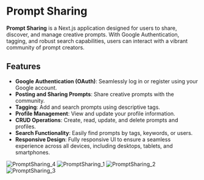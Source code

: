 # Prompt Sharing

**Prompt Sharing** is a Next.js application designed for users to share, discover, and manage creative prompts. With Google Authentication, tagging, and robust search capabilities, users can interact with a vibrant community of prompt creators.

## Features

- **Google Authentication (OAuth)**: Seamlessly log in or register using your Google account.
- **Posting and Sharing Prompts**: Share creative prompts with the community.
- **Tagging**: Add and search prompts using descriptive tags.
- **Profile Management**: View and update your profile information.
- **CRUD Operations**: Create, read, update, and delete prompts and profiles.
- **Search Functionality**: Easily find prompts by tags, keywords, or users.
- **Responsive Design**: Fully responsive UI to ensure a seamless experience across all devices, including desktops, tablets, and smartphones.

![PromptSharing_4](https://github.com/user-attachments/assets/27466c82-e298-4228-b36f-491055b99a90)
![PromptSharing_1](https://github.com/user-attachments/assets/fadd2678-97e0-46a5-8087-6b5edc30cd01)
![PromptSharing_2](https://github.com/user-attachments/assets/6898f1ce-7164-4ee6-9c1e-6d0db87c0c47)
![PromptSharing_3](https://github.com/user-attachments/assets/0816bd34-c334-4846-a22d-a2a77c863866)
